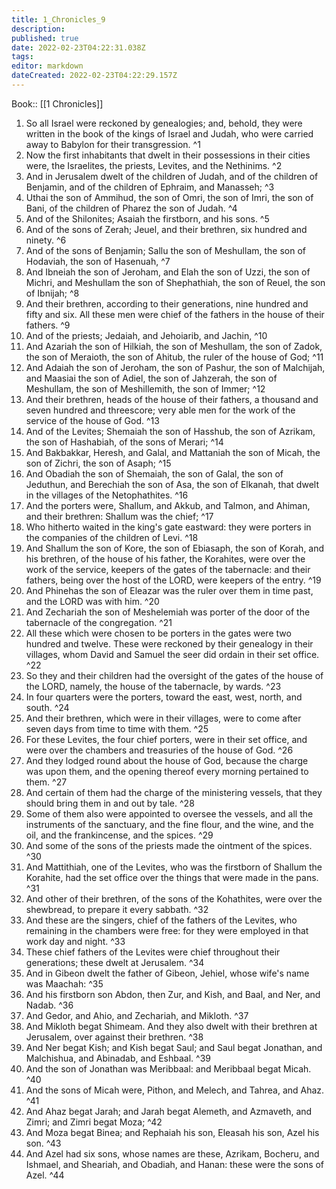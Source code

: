 ```yaml
---
title: 1_Chronicles_9
description: 
published: true
date: 2022-02-23T04:22:31.038Z
tags: 
editor: markdown
dateCreated: 2022-02-23T04:22:29.157Z
---
```


 Book:: [[1 Chronicles]]
 1. So all Israel were reckoned by genealogies; and, behold, they were written in the book of the kings of Israel and Judah, who were carried away to Babylon for their transgression. ^1
 2. Now the first inhabitants that dwelt in their possessions in their cities were, the Israelites, the priests, Levites, and the Nethinims. ^2
 3. And in Jerusalem dwelt of the children of Judah, and of the children of Benjamin, and of the children of Ephraim, and Manasseh; ^3
 4. Uthai the son of Ammihud, the son of Omri, the son of Imri, the son of Bani, of the children of Pharez the son of Judah. ^4
 5. And of the Shilonites; Asaiah the firstborn, and his sons. ^5
 6. And of the sons of Zerah; Jeuel, and their brethren, six hundred and ninety. ^6
 7. And of the sons of Benjamin; Sallu the son of Meshullam, the son of Hodaviah, the son of Hasenuah, ^7
 8. And Ibneiah the son of Jeroham, and Elah the son of Uzzi, the son of Michri, and Meshullam the son of Shephathiah, the son of Reuel, the son of Ibnijah; ^8
 9. And their brethren, according to their generations, nine hundred and fifty and six. All these men were chief of the fathers in the house of their fathers. ^9
 10. And of the priests; Jedaiah, and Jehoiarib, and Jachin, ^10
 11. And Azariah the son of Hilkiah, the son of Meshullam, the son of Zadok, the son of Meraioth, the son of Ahitub, the ruler of the house of God; ^11
 12. And Adaiah the son of Jeroham, the son of Pashur, the son of Malchijah, and Maasiai the son of Adiel, the son of Jahzerah, the son of Meshullam, the son of Meshillemith, the son of Immer; ^12
 13. And their brethren, heads of the house of their fathers, a thousand and seven hundred and threescore; very able men for the work of the service of the house of God. ^13
 14. And of the Levites; Shemaiah the son of Hasshub, the son of Azrikam, the son of Hashabiah, of the sons of Merari; ^14
 15. And Bakbakkar, Heresh, and Galal, and Mattaniah the son of Micah, the son of Zichri, the son of Asaph; ^15
 16. And Obadiah the son of Shemaiah, the son of Galal, the son of Jeduthun, and Berechiah the son of Asa, the son of Elkanah, that dwelt in the villages of the Netophathites. ^16
 17. And the porters were, Shallum, and Akkub, and Talmon, and Ahiman, and their brethren: Shallum was the chief; ^17
 18. Who hitherto waited in the king's gate eastward: they were porters in the companies of the children of Levi. ^18
 19. And Shallum the son of Kore, the son of Ebiasaph, the son of Korah, and his brethren, of the house of his father, the Korahites, were over the work of the service, keepers of the gates of the tabernacle: and their fathers, being over the host of the LORD, were keepers of the entry. ^19
 20. And Phinehas the son of Eleazar was the ruler over them in time past, and the LORD was with him. ^20
 21. And Zechariah the son of Meshelemiah was porter of the door of the tabernacle of the congregation. ^21
 22. All these which were chosen to be porters in the gates were two hundred and twelve. These were reckoned by their genealogy in their villages, whom David and Samuel the seer did ordain in their set office. ^22
 23. So they and their children had the oversight of the gates of the house of the LORD, namely, the house of the tabernacle, by wards. ^23
 24. In four quarters were the porters, toward the east, west, north, and south. ^24
 25. And their brethren, which were in their villages, were to come after seven days from time to time with them. ^25
 26. For these Levites, the four chief porters, were in their set office, and were over the chambers and treasuries of the house of God. ^26
 27. And they lodged round about the house of God, because the charge was upon them, and the opening thereof every morning pertained to them. ^27
 28. And certain of them had the charge of the ministering vessels, that they should bring them in and out by tale. ^28
 29. Some of them also were appointed to oversee the vessels, and all the instruments of the sanctuary, and the fine flour, and the wine, and the oil, and the frankincense, and the spices. ^29
 30. And some of the sons of the priests made the ointment of the spices. ^30
 31. And Mattithiah, one of the Levites, who was the firstborn of Shallum the Korahite, had the set office over the things that were made in the pans. ^31
 32. And other of their brethren, of the sons of the Kohathites, were over the shewbread, to prepare it every sabbath. ^32
 33. And these are the singers, chief of the fathers of the Levites, who remaining in the chambers were free: for they were employed in that work day and night. ^33
 34. These chief fathers of the Levites were chief throughout their generations; these dwelt at Jerusalem. ^34
 35. And in Gibeon dwelt the father of Gibeon, Jehiel, whose wife's name was Maachah: ^35
 36. And his firstborn son Abdon, then Zur, and Kish, and Baal, and Ner, and Nadab. ^36
 37. And Gedor, and Ahio, and Zechariah, and Mikloth. ^37
 38. And Mikloth begat Shimeam. And they also dwelt with their brethren at Jerusalem, over against their brethren. ^38
 39. And Ner begat Kish; and Kish begat Saul; and Saul begat Jonathan, and Malchishua, and Abinadab, and Eshbaal. ^39
 40. And the son of Jonathan was Meribbaal: and Meribbaal begat Micah. ^40
 41. And the sons of Micah were, Pithon, and Melech, and Tahrea, and Ahaz. ^41
 42. And Ahaz begat Jarah; and Jarah begat Alemeth, and Azmaveth, and Zimri; and Zimri begat Moza; ^42
 43. And Moza begat Binea; and Rephaiah his son, Eleasah his son, Azel his son. ^43
 44. And Azel had six sons, whose names are these, Azrikam, Bocheru, and Ishmael, and Sheariah, and Obadiah, and Hanan: these were the sons of Azel. ^44
